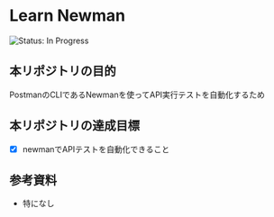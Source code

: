 # Learn Newman
<!-- ![Status: ToDo](https://flat.badgen.net/static/Status/ToDo/red) -->
![Status: In Progress](https://flat.badgen.net/static/Status/In%20Progress/yellow)
<!-- ![Status: Done](https://flat.badgen.net/static/Status/Done/green) -->

## 本リポジトリの目的
PostmanのCLIであるNewmanを使ってAPI実行テストを自動化するため

## 本リポジトリの達成目標
- [x] newmanでAPIテストを自動化できること

## 参考資料
- 特になし
